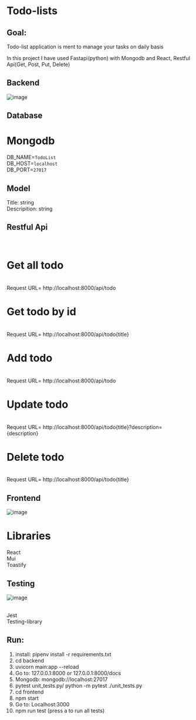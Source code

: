 # Todo-lists

## Goal:

Todo-list application is ment to manage your tasks on daily basis

In this project I have used Fastapi(python) with Mongodb and React, Restful Api(Get, Post, Put, Delete)

## Backend

![image](https://user-images.githubusercontent.com/71652377/165376085-1e185584-820d-4e72-99b1-44f170da6c6b.png)

## Database

# Mongodb

DB_NAME=`TodoList`
</br>
DB_HOST=`localhost`
</br>
DB_PORT=`27017`

## Model

Title: string
</br>
Descripition: string

## Restful Api

</br>

# Get all todo

</br>
Request URL= http://localhost:8000/api/todo
</br>

# Get todo by id

</br>
Request URL= http://localhost:8000/api/todo{title}
</br>

# Add todo
</br>
Request URL= http://localhost:8000/api/todo
</br>

# Update todo
</br>
Request URL= http://localhost:8000/api/todo{title}?description={description}
</br>

# Delete todo
</br>
Request URL= http://localhost:8000/api/todo{title}
</br>

## Frontend
![image](https://user-images.githubusercontent.com/71652377/173148410-a9d7e3e5-ab40-442b-bfaf-c942fcc2e727.png)

# Libraries
React
</br>
Mui
</br>
Toastify
</br>

## Testing
![image](https://user-images.githubusercontent.com/71652377/173148597-da21fa92-7d85-4b06-ba90-aabb78563834.png)

</br>
Jest
</br>
Testing-library

## Run:
1. install: pipenv install -r requirements.txt
2. cd backend 
3. uvicorn main:app --reload
4. Go to: 127.0.0.1:8000 or 127.0.0.1:8000/docs
5. Mongodb: mongodb://localhost:27017
6. pytest unit_tests.py/ python -m pytest ./unit_tests.py
7. cd frontend
8. npm start
9. Go to: Localhost:3000 
10. npm run test (press a to run all tests)